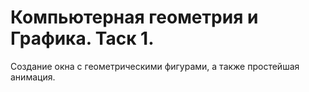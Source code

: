 # Компьютерная геометрия и Графика. Таск 1.

Создание окна с геометрическими фигурами, а также простейшая анимация.

